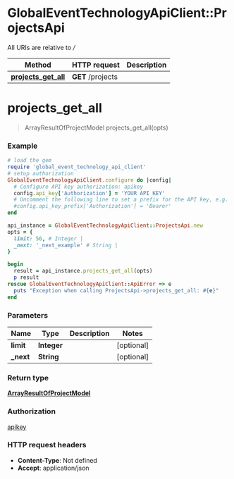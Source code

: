 # GlobalEventTechnologyApiClient::ProjectsApi

All URIs are relative to */*

Method | HTTP request | Description
------------- | ------------- | -------------
[**projects_get_all**](ProjectsApi.md#projects_get_all) | **GET** /projects | 

# **projects_get_all**
> ArrayResultOfProjectModel projects_get_all(opts)



### Example
```ruby
# load the gem
require 'global_event_technology_api_client'
# setup authorization
GlobalEventTechnologyApiClient.configure do |config|
  # Configure API key authorization: apikey
  config.api_key['Authorization'] = 'YOUR API KEY'
  # Uncomment the following line to set a prefix for the API key, e.g. 'Bearer' (defaults to nil)
  #config.api_key_prefix['Authorization'] = 'Bearer'
end

api_instance = GlobalEventTechnologyApiClient::ProjectsApi.new
opts = { 
  limit: 56, # Integer | 
  _next: '_next_example' # String | 
}

begin
  result = api_instance.projects_get_all(opts)
  p result
rescue GlobalEventTechnologyApiClient::ApiError => e
  puts "Exception when calling ProjectsApi->projects_get_all: #{e}"
end
```

### Parameters

Name | Type | Description  | Notes
------------- | ------------- | ------------- | -------------
 **limit** | **Integer**|  | [optional] 
 **_next** | **String**|  | [optional] 

### Return type

[**ArrayResultOfProjectModel**](ArrayResultOfProjectModel.md)

### Authorization

[apikey](../README.md#apikey)

### HTTP request headers

 - **Content-Type**: Not defined
 - **Accept**: application/json



